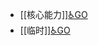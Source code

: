 - [[核心能力]][♿GO](https://github.com/FourteenD/Note/blob/main/核心能力.md)
- [[临时]][♿GO](https://github.com/FourteenD/Note/blob/main/临时.md)
